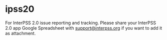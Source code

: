 ipss20
======

For InterPSS 2.0 issue reporting and tracking. Please share your InterPSS 2.0 app Google Spreadsheet 
with support@interpss.org if you want to add it as attachment.


